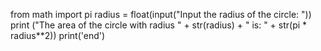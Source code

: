 from math import pi 
radius = float(input("Input the radius of the circle: "))
print ("The area of the circle with radius " + str(radius) + " is: " + str(pi * radius**2))
print('end')
